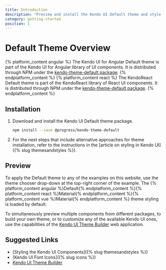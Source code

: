 ```yaml
---
title: Introduction
description: "Preview and install the Kendo UI Default theme and style the Kendo UI components in Angular and React projects."
category: getting-started
position: 1
---
```


# Default Theme Overview

{% platform_content angular %}
The Kendo UI for Angular Default theme is part of the Kendo UI for Angular library of UI components. It is distributed through NPM under the [kendo-theme-default package](https://www.npmjs.com/package/@progress/kendo-theme-default).
{% endplatform_content %}
{% platform_content react %}
The KendoReact Default theme is part of the KendoReact library of React UI components. It is distributed through NPM under the [kendo-theme-default package](https://www.npmjs.com/package/@progress/kendo-theme-default).
{% endplatform_content %}

## Installation

1. Download and install the Kendo UI Default theme package.

    ```sh
    npm install --save @progress/kendo-theme-default
    ```

1. For the next steps that include alternative approaches for theme installation, refer to the instructions in the [article on styling in Kendo UI]({% slug themesandstyles %}).

## Preview

To apply the Default theme to any of the examples on this website, use the theme chooser drop-down at the top-right corner of the example. The {% platform_content angular %}Default{% endplatform_content %}{% platform_content react %}Material{% endplatform_content %}{% platform_content vue %}Material{% endplatform_content %} theme styling is loaded by default.

To simultaneously preview multiple components from different packages, to build your own theme, or to customize any of the available Kendo UI ones, use the capabilities of the [Kendo UI Theme Builder](https://themebuilder.telerik.com/) web application.

## Suggested Links

* [Styling the Kendo UI Components]({% slug themesandstyles %})
* [Kendo UI Font Icons]({% slug icons %})
* [Kendo UI Theme Builder](https://themebuilder.telerik.com/)
